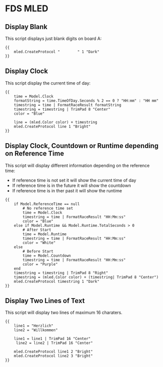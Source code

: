 # FDS MLED

## Display Blank

This script displays just blank digits on board A:

```
{{ 
    mled.CreateProtocol "        " 1 "Dark"
}}
```

## Display Clock

This script display the current time of day:

```
{{
    time = Model.Clock
    formatString = time.TimeOfDay.Seconds % 2 == 0 ? "HH:mm" : "HH mm"
    timestring = time | FormatRaceResult formatString
    timestring = timestring | TrimPad 8 "Center"
    color = "Blue"

    line = (mled.Color color) + timestring
    mled.CreateProtocol line 1 "Bright"
}}
```

## Display Clock, Countdown or Runtime depending on Reference Time

This script will display different information depending on the reference time:

* If reference time is not set it will show the current time of day
* If reference time is in the future it will show the countdown
* If reference time is in ther past it will show the runtime&#x20;

```liquid
{{
    if Model.ReferenceTime == null
        # No reference time set
        time = Model.Clock
        timestring = time | FormatRaceResult "HH:Mm:ss"
        color = "Blue"
    else if Model.Runtime && Model.Runtime.TotalSeconds > 0
        # After Start
        time = Model.Runtime
        timestring = time | FormatRaceResult "HH:Mm:ss"
        color = "White"
    else
        # Before Start
        time = Model.Countdown
        timestring = time | FormatRaceResult "HH:Mm:ss"
        color = "Purple"
    end
    timestring = timestring | TrimPad 8 "Right"
    timestring = (mled.Color color) + (timestring| TrimPad 8 "Center")
    mled.CreateProtocol timestring 1 "Dark"
}}
```

## Display Two Lines of Text

This script will display two lines of maximum 16 charaters.



```liquid
{{ 
    line1 = "Herzlich"
    line2 = "Willkommen" 
    
    line1 = line1 | TrimPad 16 "Center"
     line2 = line2 | TrimPad 16 "Center"
    
    mled.CreateProtocol line1 2 "Bright"
    mled.CreateProtocol line2 3 "Bright"
}}
```
